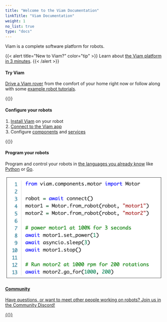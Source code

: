 ```yaml
---
title: "Welcome to the Viam Documentation"
linkTitle: "Viam Documentation"
weight: 1
no_list: true
type: "docs"
---
```


Viam is a complete software platform for robots.

{{< alert title="New to Viam?" color="tip" >}}
Learn about [the Viam platform in 3 minutes](viam).
{{< /alert >}}

<div class="container td-max-width-on-larger-screens">
  <div class="row">
    <div class="col landing-hover-card">
        <div class="landing-hover-card-padding yellow">
            <h4>Try Viam</h4>
            <p style="text-align: left;"><a href="try-viam">Drive a Viam rover</a> from the comfort of your home right now or follow along with some <a href="tutorials">example robot tutorials</a>.</p>
            {{<gif webm_src="img/rover.webm" mp4_src="img/rover.mp4" alt="A Viam Rover moving about">}}
        </div>
    </div>
    <div class="col landing-hover-card ">
        <div class="landing-hover-card-padding purple">
        <h4>Configure your robots</h4>
        <div style="text-align: left">
            <ol style="padding-inline-start: 1.1rem">
            <li><a href="installation">Install Viam</a> on your robot</li>
            <li><a href="manage/app-usage/">Connect to the Viam app</a></li>
            <li>Configure <a href="components">components</a> and <a href="services">services</a></li>
            </ol>
            {{<gif webm_src="img/blink.webm" mp4_src="img/blink.mp4" alt="A blinking L.E.D. connected to a Raspberry Pi">}}
        </div>
    </div>
    </div>
  </div>
  <div class="row">
    <div class="col landing-hover-card">
        <div class="landing-hover-card-padding teal">
        <h4>Program your robots</h4>
        <p style="text-align: left;">
            Program and control your robots in <a href="program/sdk-as-client/"> the languages you already know</a> like <a href="https://python.viam.dev/">Python</a> or <a href="https://pkg.go.dev/go.viam.com/rdk">Go</a>.
        </p>
        <img src="img/code.png" alt="Robot code">
        </div>
    </div>
    <div class="col landing-hover-card">
        <div class="landing-hover-card-padding pink">
        <a href="https://discord.gg/viam">
            <h4>Community</h4>
            <p style="text-align: left;">Have questions, or want to meet other people working on robots? Join us in the Community Discord!</p>
            {{<gif webm_src="img/heart.webm" mp4_src="img/heart.mp4" alt="A robot drawing a heart">}}
        </a>
        </div>
    </div>
    </div>
</div>
